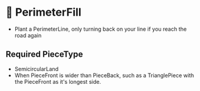 # 👣 PerimeterFill

- Plant a PerimeterLine, only turning back on your line if you reach the road again


## Required PieceType
- SemicircularLand
- When PieceFront is wider than PieceBack, such as a TrianglePiece with the PieceFront as it's longest side. 

<!-- @include: /../Placeholder_RouteProfile.md -->